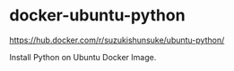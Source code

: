 # docker-ubuntu-python

https://hub.docker.com/r/suzukishunsuke/ubuntu-python/

Install Python on Ubuntu Docker Image.
